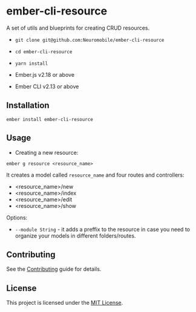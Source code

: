 # ember-cli-resource

A set of utils and blueprints for creating CRUD resources.


* `git clone git@github.com:Neuromobile/ember-cli-resource`
* `cd ember-cli-resource`
* `yarn install`

* Ember.js v2.18 or above
* Ember CLI v2.13 or above


Installation
------------------------------------------------------------------------------

```
ember install ember-cli-resource
```


Usage
------------------------------------------------------------------------------

* Creating a new resource:

```
ember g resource <resource_name>
```

It creates a model called `resource_name` and four routes and controllers:
* <resource_name>/new
* <resource_name>/index
* <resource_name>/edit
* <resource_name>/show

Options:

* `--module String` - it adds a preffix to the resource in case you need to organize your models in different folders/routes.


Contributing
------------------------------------------------------------------------------

See the [Contributing](CONTRIBUTING.md) guide for details.


License
------------------------------------------------------------------------------

This project is licensed under the [MIT License](LICENSE.md).
